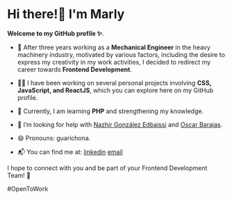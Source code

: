 
# Hi there!👋 I'm Marly 
**Welcome to my GitHub profile ✨**.

- 🚀 After three years working as a **Mechanical Engineer** in the heavy machinery industry, motivated by various factors, including the desire to express my creativity in my work activities, I decided to redirect my career towards **Frontend Development**.

- 👩‍💻 I have been working on several personal projects involving **CSS, JavaScript, and ReactJS**, which you can explore here on my GitHub profile.

- 🌱 Currently, I am learning **PHP** and strengthening my knowledge.

- 🤔 I’m looking for help with [Nazhir González Edbaissi](https://github.com/nazhG) and [Oscar Barajas](https://github.com/gndx).

- 😄 Pronouns: guarichona.

- 📬 You can find me at: 
  [linkedin](www.linkedin.com/in/laguarichona)
  [email](r.marlyp@gmail.com)

I hope to connect with you and be part of your Frontend Development Team! 🤝

#OpenToWork

